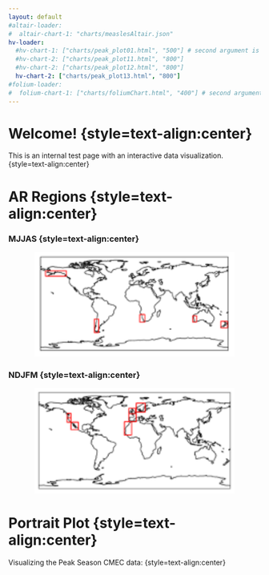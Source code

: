 ```yaml
---
layout: default
#altair-loader:
#  altair-chart-1: "charts/measlesAltair.json"
hv-loader:
  #hv-chart-1: ["charts/peak_plot01.html", "500"] # second argument is the desired height
  #hv-chart-2: ["charts/peak_plot11.html", "800"] 
  #hv-chart-2: ["charts/peak_plot12.html", "800"]
  hv-chart-2: ["charts/peak_plot13.html", "800"]
#folium-loader:
#  folium-chart-1: ["charts/foliumChart.html", "400"] # second argument is the desired height
---
```


# Welcome! {style=text-align:center}

This is an internal test page with an interactive data visualization. {style=text-align:center}

# AR Regions {style=text-align:center}
### MJJAS {style=text-align:center}
<p align="center">
  <img src="images/MJJAS.png" width="400"/>
</p>

### NDJFM {style=text-align:center}
<p align="center">
  <img src="images/NDJFM.png" width="400"/>
</p>

# Portrait Plot {style=text-align:center}

Visualizing the Peak Season CMEC data: {style=text-align:center}

<div id="hv-chart-2"></div>
